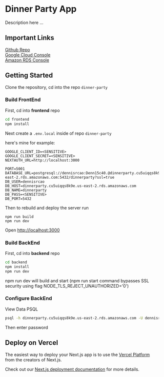 # Dinner Party App
Description here ...


## Important Links
[Github Repo](https://github.com/dennisrcao/dinner-party) <br>
[Google Cloud Console](https://console.cloud.google.com) <br>
[Amazon RDS Console](https://console.aws.amazon.com/rds) <br>

## Getting Started

Clone the repository, cd into the repo ```dinner-party```

### Build FrontEnd

First, cd into **frontend** repo
```bash
cd frontend
npm install
```

Next create a ```.env.local``` inside of repo ```dinner-party```

here's mine for example:
```base
GOOGLE_CLIENT_ID=<SENSITIVE>
GOOGLE_CLIENT_SECRET=<SENSITIVE>
NEXTAUTH_URL=http://localhost:3000

PORT=5001
DATABASE_URL=postgresql://dennisrcao:Denn15c40.@dinnerparty.cu5uiqqs8k9e.us-east-2.rds.amazonaws.com:5432/dinnerparty?ssl=true
DB_USER=dennisrcao
DB_HOST=dinnerparty.cu5uiqqs8k9e.us-east-2.rds.amazonaws.com
DB_NAME=dinnerparty
DB_PASS=<SENSITIVE>
DB_PORT=5432
```

Then to rebuild and deploy the server run
```
npm run build
npm run dev
```

Open [http://localhost:3000](http://localhost:3000)

### Build BackEnd
First, cd into **backend** repo
```bash
cd backend
npm install
npm run dev
```
npm run dev will build and start (npm run start command bypasses SSL security using flag NODE_TLS_REJECT_UNAUTHORIZED='0')

### Configure BackEnd

View Data PSQL
```bash
psql -h dinnerparty.cu5uiqqs8k9e.us-east-2.rds.amazonaws.com -U dennisrcao -p 5432 -d dinnerparty
```
Then enter password










## Deploy on Vercel

The easiest way to deploy your Next.js app is to use the [Vercel Platform](https://vercel.com/new?utm_medium=default-template&filter=next.js&utm_source=create-next-app&utm_campaign=create-next-app-readme) from the creators of Next.js.

Check out our [Next.js deployment documentation](https://nextjs.org/docs/deployment) for more details.
